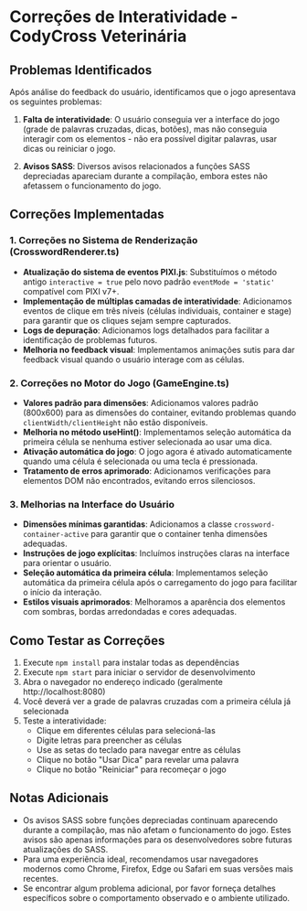 # Correções de Interatividade - CodyCross Veterinária

## Problemas Identificados

Após análise do feedback do usuário, identificamos que o jogo apresentava os seguintes problemas:

1. **Falta de interatividade**: O usuário conseguia ver a interface do jogo (grade de palavras cruzadas, dicas, botões), mas não conseguia interagir com os elementos - não era possível digitar palavras, usar dicas ou reiniciar o jogo.

2. **Avisos SASS**: Diversos avisos relacionados a funções SASS depreciadas apareciam durante a compilação, embora estes não afetassem o funcionamento do jogo.

## Correções Implementadas

### 1. Correções no Sistema de Renderização (CrosswordRenderer.ts)

- **Atualização do sistema de eventos PIXI.js**: Substituímos o método antigo `interactive = true` pelo novo padrão `eventMode = 'static'` compatível com PIXI v7+.
- **Implementação de múltiplas camadas de interatividade**: Adicionamos eventos de clique em três níveis (células individuais, container e stage) para garantir que os cliques sejam sempre capturados.
- **Logs de depuração**: Adicionamos logs detalhados para facilitar a identificação de problemas futuros.
- **Melhoria no feedback visual**: Implementamos animações sutis para dar feedback visual quando o usuário interage com as células.

### 2. Correções no Motor do Jogo (GameEngine.ts)

- **Valores padrão para dimensões**: Adicionamos valores padrão (800x600) para as dimensões do container, evitando problemas quando `clientWidth/clientHeight` não estão disponíveis.
- **Melhoria no método useHint()**: Implementamos seleção automática da primeira célula se nenhuma estiver selecionada ao usar uma dica.
- **Ativação automática do jogo**: O jogo agora é ativado automaticamente quando uma célula é selecionada ou uma tecla é pressionada.
- **Tratamento de erros aprimorado**: Adicionamos verificações para elementos DOM não encontrados, evitando erros silenciosos.

### 3. Melhorias na Interface do Usuário

- **Dimensões mínimas garantidas**: Adicionamos a classe `crossword-container-active` para garantir que o container tenha dimensões adequadas.
- **Instruções de jogo explícitas**: Incluímos instruções claras na interface para orientar o usuário.
- **Seleção automática da primeira célula**: Implementamos seleção automática da primeira célula após o carregamento do jogo para facilitar o início da interação.
- **Estilos visuais aprimorados**: Melhoramos a aparência dos elementos com sombras, bordas arredondadas e cores adequadas.

## Como Testar as Correções

1. Execute `npm install` para instalar todas as dependências
2. Execute `npm start` para iniciar o servidor de desenvolvimento
3. Abra o navegador no endereço indicado (geralmente http://localhost:8080)
4. Você deverá ver a grade de palavras cruzadas com a primeira célula já selecionada
5. Teste a interatividade:
   - Clique em diferentes células para selecioná-las
   - Digite letras para preencher as células
   - Use as setas do teclado para navegar entre as células
   - Clique no botão "Usar Dica" para revelar uma palavra
   - Clique no botão "Reiniciar" para recomeçar o jogo

## Notas Adicionais

- Os avisos SASS sobre funções depreciadas continuam aparecendo durante a compilação, mas não afetam o funcionamento do jogo. Estes avisos são apenas informações para os desenvolvedores sobre futuras atualizações do SASS.
- Para uma experiência ideal, recomendamos usar navegadores modernos como Chrome, Firefox, Edge ou Safari em suas versões mais recentes.
- Se encontrar algum problema adicional, por favor forneça detalhes específicos sobre o comportamento observado e o ambiente utilizado.
